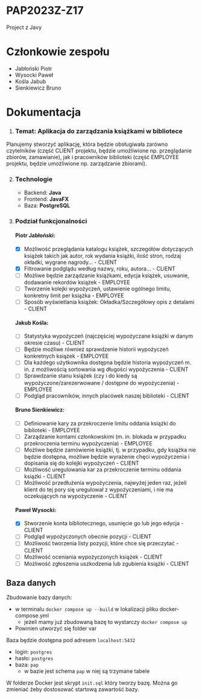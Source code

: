 # PAP2023Z-Z17
Project z Javy

# Członkowie zespołu
- Jabłoński Piotr
- Wysocki Paweł
- Kośla Jabub
- Sienkiewicz Bruno

# Dokumentacja

1. ### Temat: Aplikacja do zarządzania książkami w bibliotece

Planujemy stworzyć aplikację, która będzie obsługiwała zarówno czytelników (część CLIENT projektu, będzie umożliwione np. przeglądanie zbiorów, zamawianie), jak i pracowników biblioteki (część EMPLOYEE projektu, będzie umożliwione np. zarządzanie zbiorami).

2. ### Technologie
    - Backend: **Java**
    - Frontend: **JavaFX**
    - Baza: **PostgreSQL**

3. ### Podział funkcjonalności
    #### Piotr Jabłoński:
    - [X] Możliwość przeglądania katalogu książek, szczegółów dotyczących książek takich jak autor, rok wydania książki, ilość stron, rodzaj okładki, wygrane nagrody… - CLIENT
    - [X] Filtrowanie podglądu według nazwy, roku, autora… - CLIENT
    - [ ] Możliwe będzie zarządzanie książkami, edycja książek, usuwanie, dodawanie rekordów książek - EMPLOYEE
    - [ ] Tworzenie kolejki wypożyczeń, ustawienie ogólnego limitu, konkretny limit per książka - EMPLOYEE
    - [ ] Sposób wyświetlania książek: Okładka/Szczegółowy opis z detalami - CLIENT
    #### Jakub Kośla:
    - [ ] Statystyka wypożyczeń (najczęściej wypożyczane książki w danym okresie czasu) - CLIENT
    - [ ] Będzie możliwe również sprawdzenie historii wypożyczeń konkretnych książek - EMPLOYEE
    - [ ] Dla każdego użytkownika dostępna będzie historia wypożyczeń m. in. z możliwością sortowania wg długości wypożyczenia - CLIENT
    - [ ] Sprawdzanie stanu książek (czy i do kiedy są wypożyczone/zarezerwowane / dostępne do wypożyczenia) - EMPLOYEE
    - [ ] Podgląd pracowników, innych placówek naszej biblioteki - CLIENT
    #### Bruno Sienkiewicz:
    - [ ] Definiowanie kary za przekroczenie limitu oddania książki do biblioteki - EMPLOYEE
    - [ ] Zarządzanie kontami członkowskimi (m. in. blokada w przypadku przekroczenia terminu wypożyczenia) - EMPLOYEE
    - [ ] Możliwe będzie zamówienie książki, tj. w przypadku, gdy książka nie będzie dostępna, możliwe będzie wyrażenie chęci wypożyczenia i dopisania się do kolejki wypożyczeń - CLIENT
    - [ ] Możliwość uregulowania kar za przekroczenie terminu oddania książki - CLIENT
    - [ ] Możliwość przedłużenia wypożyczenia, najwyżej jeden raz, jeżeli klient do tej pory się uregulował z wypożyczeniami, i nie ma oczekujących na wypożyczenie - CLIENT
    #### Paweł Wysocki:
    - [X] Stworzenie konta bibliotecznego, usunięcie go lub jego edycja - CLIENT
    - [ ] Podgląd wypożyczonych obecnie pozycji - CLIENT
    - [ ] Możliwość tworzenia listy pozycji, które chce się przeczytać - CLIENT
    - [ ] Możliwość oceniania wypożyczonych książek - CLIENT
    - [ ] Możliwość zgłoszenia uszkodzenia lub zgubienia książki - CLIENT

## Baza danych

Zbudowanie bazy danych:
- w terminalu `docker compose up --build` w lokalizacji pliku docker-compose.yml
  - jeżeli mamy już zbudowaną bazę to wystarczy `docker compose up`
- Powinien utworzyć się folder var

Baza będzie dostępna pod adresem `localhost:5432`
- login: `postgres`
- hasło: `postgres`
- baza: `pap`
  - w bazie jest schema `pap` w niej są trzymane tabele

W folderze Docker jest skrypt `init.sql` który tworzy bazę.
Można go zmieniać żeby dostosować startową zawartość bazy.

